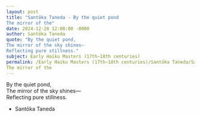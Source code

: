 ```yaml
---
layout: post
title: "Santōka Taneda - By the quiet pond  
The mirror of the"
date: 2024-12-28 12:00:00 -0000
author: Santōka Taneda
quote: "By the quiet pond,  
The mirror of the sky shines—  
Reflecting pure stillness."
subject: Early Haiku Masters (17th–18th centuries)
permalink: /Early Haiku Masters (17th–18th centuries)/Santōka Taneda/Santōka Taneda - By the quiet pond  
The mirror of the
---
```


By the quiet pond,  
The mirror of the sky shines—  
Reflecting pure stillness.

- Santōka Taneda
